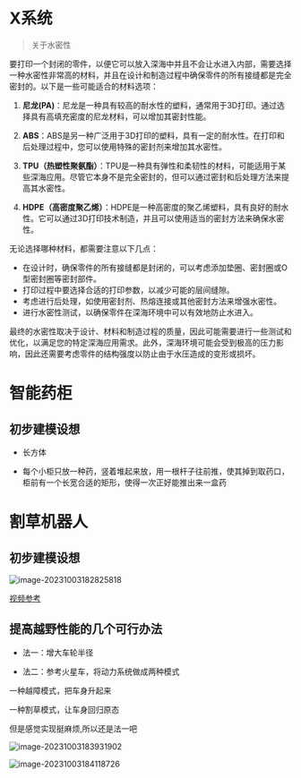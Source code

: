 # X系统



> 关于水密性

要打印一个封闭的零件，以便它可以放入深海中并且不会让水进入内部，需要选择一种水密性非常高的材料，并且在设计和制造过程中确保零件的所有接缝都是完全密封的。以下是一些可能适合的材料选项：

1. **尼龙(PA)**：尼龙是一种具有较高的耐水性的塑料，通常用于3D打印。通过选择具有高填充密度的尼龙材料，可以增加其密封性能。

2. **ABS**：ABS是另一种广泛用于3D打印的塑料，具有一定的耐水性。在打印和后处理过程中，您可以使用特殊的密封剂来增加其水密性。

3. **TPU（热塑性聚氨酯）**：TPU是一种具有弹性和柔韧性的材料，可能适用于某些深海应用。尽管它本身不是完全密封的，但可以通过密封和后处理方法来提高其水密性。

4. **HDPE（高密度聚乙烯）**：HDPE是一种高密度的聚乙烯塑料，具有良好的耐水性。它可以通过3D打印技术制造，并且可以使用适当的密封方法来确保水密性。

无论选择哪种材料，都需要注意以下几点：

- 在设计时，确保零件的所有接缝都是封闭的，可以考虑添加垫圈、密封圈或O型密封圈等密封部件。
- 打印过程中要选择合适的打印参数，以减少可能的层间缝隙。
- 考虑进行后处理，如使用密封剂、热熔连接或其他密封方法来增强水密性。
- 进行水密性测试，以确保零件在深海环境中可以有效地防止水进入。

最终的水密性取决于设计、材料和制造过程的质量，因此可能需要进行一些测试和优化，以满足您的特定深海应用需求。此外，深海环境可能会受到极高的压力影响，因此还需要考虑零件的结构强度以防止由于水压造成的变形或损坏。





# 智能药柜



## 初步建模设想

- 长方体

- 每个小柜只放一种药，竖着堆起来放，用一根杆子往前推，使其掉到取药口，柜前有一个长宽合适的矩形，使得一次正好能推出来一盒药



# 割草机器人



## 初步建模设想



![image-20231003182825818](https://cdn.jsdelivr.net/gh/chengkhen/picture_via_picco/202310031828956.png)



[视频参考](https://www.youtube.com/watch?v=KN7Gcw-nIkk)



## 提高越野性能的几个可行办法



- 法一：增大车轮半径



- 法二：参考火星车，将动力系统做成两种模式



一种越障模式，把车身升起来

一种割草模式，让车身回归原态

但是感觉实现挺麻烦,所以还是法一吧



![image-20231003183931902](https://cdn.jsdelivr.net/gh/chengkhen/picture_via_picco/202310031839053.png)





![image-20231003184118726](https://cdn.jsdelivr.net/gh/chengkhen/picture_via_picco/202310031841783.png)
